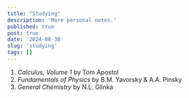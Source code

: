 ```yaml
---
title: "Studying"
description: 'More personal notes.'
published: true
post: true
date: '2024-08-30'
slug: 'studying'
tags: []
---
```


1. *Calculus, Volume 1* by Tom Apostol
2. *Fundamentals of Physics* by B.M. Yavorsky & A.A. Pinsky
3. *General Chemistry* by N.L. Glinka
